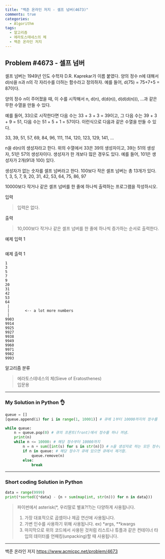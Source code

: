 ```yaml
---
title: "백준 온라인 저지 - 셀프 넘버(4673)"
comments: true
categories:
  - Algorithm
tags:
  - 알고리즘
  - 에라토스테네스의 체
  - 백준 온라인 저지
---
```


## Problem #4673 - 셀프 넘버

셀프 넘버는 1949년 인도 수학자 D.R. Kaprekar가 이름 붙였다. 양의 정수 n에 대해서 d(n)을 n과 n의 각 자리수를 더하는 함수라고 정의하자. 예를 들어, d(75) = 75+7+5 = 87이다.

양의 정수 n이 주어졌을 때, 이 수를 시작해서 n, d(n), d(d(n)), d(d(d(n))), ...과 같은 무한 수열을 만들 수 있다. 

예를 들어, 33으로 시작한다면 다음 수는 33 + 3 + 3 = 39이고, 그 다음 수는 39 + 3 + 9 = 51, 다음 수는 51 + 5 + 1 = 57이다. 이런식으로 다음과 같은 수열을 만들 수 있다.

33, 39, 51, 57, 69, 84, 96, 111, 114, 120, 123, 129, 141, ...

n을 d(n)의 생성자라고 한다. 위의 수열에서 33은 39의 생성자이고, 39는 51의 생성자, 51은 57의 생성자이다. 생성자가 한 개보다 많은 경우도 있다. 예를 들어, 101은 생성자가 2개(91과 100) 있다. 

생성자가 없는 숫자를 셀프 넘버라고 한다. 100보다 작은 셀프 넘버는 총 13개가 있다. 1, 3, 5, 7, 9, 20, 31, 42, 53, 64, 75, 86, 97

10000보다 작거나 같은 셀프 넘버를 한 줄에 하나씩 출력하는 프로그램을 작성하시오.

입력
> 입력은 없다.

출력
> 10,000보다 작거나 같은 셀프 넘버를 한 줄에 하나씩 증가하는 순서로 출력한다.

예제 입력 1
```

```

예제 출력 1
```
1
3
5
7
9
20
31
42
53
64
 |
 |       <-- a lot more numbers
 |
9903
9914
9925
9927
9938
9949
9960
9971
9982
9993
```

알고리즘 분류
> 에라토스테네스의 체(Sieve of Eratosthenes)<br>
> 입문용

***
### My Solution in Python :ok_hand:
```python
queue = []
[queue.append(i) for i in range(1, 10001)] # 큐에 1부터 10000까지의 정수를 저장함.

while queue:
    n = queue.pop(0) # 큐의 프론트(front)에서 정수를 하나 꺼냄.
    print(n)
    while n <= 10000: # 해당 정수부터 10000까지
        n = n + sum([int(s) for s in str(n)]) # n을 생성자로 하는 모든 정수를 찾음.
        if n in queue: # 해당 정수가 큐에 있으면 큐에서 제거함.
            queue.remove(n)
        else:
            break
```
***
### Short coding Solution in Python
```python
data = range(9999)
print(*sorted({*data} - {n + sum(map(int, str(n))) for n in data}))
```
> 파이썬에서 asterisk(\*, 우리말로 별표?!?)는 다양하게 사용됩니다.
> 1. 가장 대표적으로 곱셈이나 제곱 연산에 사용됩니다.
> 2. 가변 인수를 사용하기 위해 사용됩니다. ex) \*args, \*\*kwargs
> 3. 마지막으로 위의 코드에서 사용된 것처럼 리스트나 튜플과 같은 컨테이너 타입의 데이터를 언패킹(unpacking)할 때 사용됩니다. 

***
백준 온라인 저지 https://www.acmicpc.net/problem/4673
